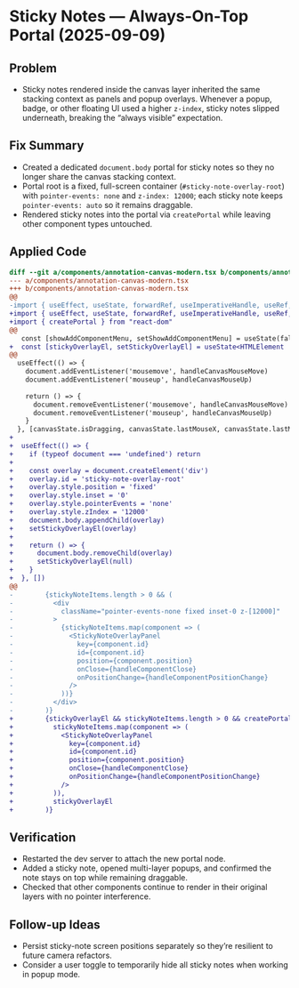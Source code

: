 # Sticky Notes — Always-On-Top Portal (2025-09-09)

## Problem
- Sticky notes rendered inside the canvas layer inherited the same stacking context as panels and popup overlays. Whenever a popup, badge, or other floating UI used a higher `z-index`, sticky notes slipped underneath, breaking the “always visible” expectation.

## Fix Summary
- Created a dedicated `document.body` portal for sticky notes so they no longer share the canvas stacking context.
- Portal root is a fixed, full-screen container (`#sticky-note-overlay-root`) with `pointer-events: none` and `z-index: 12000`; each sticky note keeps `pointer-events: auto` so it remains draggable.
- Rendered sticky notes into the portal via `createPortal` while leaving other component types untouched.

## Applied Code
```diff
diff --git a/components/annotation-canvas-modern.tsx b/components/annotation-canvas-modern.tsx
--- a/components/annotation-canvas-modern.tsx
+++ b/components/annotation-canvas-modern.tsx
@@
-import { useEffect, useState, forwardRef, useImperativeHandle, useRef, useCallback, useMemo } from "react"
+import { useEffect, useState, forwardRef, useImperativeHandle, useRef, useCallback, useMemo } from "react"
+import { createPortal } from "react-dom"
@@
   const [showAddComponentMenu, setShowAddComponentMenu] = useState(false)
+  const [stickyOverlayEl, setStickyOverlayEl] = useState<HTMLElement | null>(null)
@@
  useEffect(() => {
    document.addEventListener('mousemove', handleCanvasMouseMove)
    document.addEventListener('mouseup', handleCanvasMouseUp)
    
    return () => {
      document.removeEventListener('mousemove', handleCanvasMouseMove)
      document.removeEventListener('mouseup', handleCanvasMouseUp)
    }
  }, [canvasState.isDragging, canvasState.lastMouseX, canvasState.lastMouseY])
+
+  useEffect(() => {
+    if (typeof document === 'undefined') return
+
+    const overlay = document.createElement('div')
+    overlay.id = 'sticky-note-overlay-root'
+    overlay.style.position = 'fixed'
+    overlay.style.inset = '0'
+    overlay.style.pointerEvents = 'none'
+    overlay.style.zIndex = '12000'
+    document.body.appendChild(overlay)
+    setStickyOverlayEl(overlay)
+
+    return () => {
+      document.body.removeChild(overlay)
+      setStickyOverlayEl(null)
+    }
+  }, [])
@@
-        {stickyNoteItems.length > 0 && (
-          <div
-            className="pointer-events-none fixed inset-0 z-[12000]"
-          >
-            {stickyNoteItems.map(component => (
-              <StickyNoteOverlayPanel
-                key={component.id}
-                id={component.id}
-                position={component.position}
-                onClose={handleComponentClose}
-                onPositionChange={handleComponentPositionChange}
-              />
-            ))}
-          </div>
-        )}
+        {stickyOverlayEl && stickyNoteItems.length > 0 && createPortal(
+          stickyNoteItems.map(component => (
+            <StickyNoteOverlayPanel
+              key={component.id}
+              id={component.id}
+              position={component.position}
+              onClose={handleComponentClose}
+              onPositionChange={handleComponentPositionChange}
+            />
+          )),
+          stickyOverlayEl
+        )}
```

## Verification
- Restarted the dev server to attach the new portal node.
- Added a sticky note, opened multi-layer popups, and confirmed the note stays on top while remaining draggable.
- Checked that other components continue to render in their original layers with no pointer interference.

## Follow-up Ideas
- Persist sticky-note screen positions separately so they’re resilient to future camera refactors.
- Consider a user toggle to temporarily hide all sticky notes when working in popup mode.
